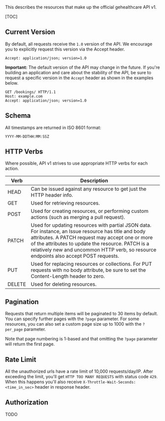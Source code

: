 This describes the resources that make up the official gehealthcare API v1.

[TOC]

## Current Version

By default, all requests receive the `1.0` version of the API. We encourage you to explicitly request this version via the Accept header.

```
Accept: application/json; version=1.0
```

__Important:__ The default version of the API may change in the future. If you're building an application and care about the stability of the API, be sure to request a specific version in the `Accept` header as shown in the examples below.

```
GET /bookings/ HTTP/1.1
Host: example.com
Accept: application/json; version=1.0
```


## Schema

All timestamps are returned in ISO 8601 format:

`YYYY-MM-DDTHH:MM:SSZ`


## HTTP Verbs

Where possible, API v1 strives to use appropriate HTTP verbs for each action.

Verb    | Description
------- | -------------
HEAD    |  Can be issued against any resource to get just the HTTP header info.
GET     | Used for retrieving resources.
POST    |  Used for creating resources, or performing custom actions (such as merging a pull request).
PATCH   | Used for updating resources with partial JSON data. For instance, an Issue resource has title and body attributes. A PATCH request may accept one or more of the attributes to update the resource. PATCH is a relatively new and uncommon HTTP verb, so resource endpoints also accept POST requests.
PUT     | Used for replacing resources or collections. For PUT requests with no body attribute, be sure to set the Content-Length header to zero.
DELETE  | Used for deleting resources.

## Pagination

Requests that return multiple items will be paginated to 30 items by default. You can specify further pages with the `?page` parameter. For some resources, you can also set a custom page size up to 1000 with the `?per_page` parameter.

Note that page numbering is 1-based and that omitting the `?page` parameter will return the first page.

## Rate Limit

All the unauthorized urls have a rate limit of 10,000 requests/day/IP. After exceeding the limit, you'll get `HTTP TOO MANY REQUESTS` with status code `429`. When this happens you'll also receive `X-Throttle-Wait-Seconds: <time_in_sec>` header in response header.


## Authorization

TODO
